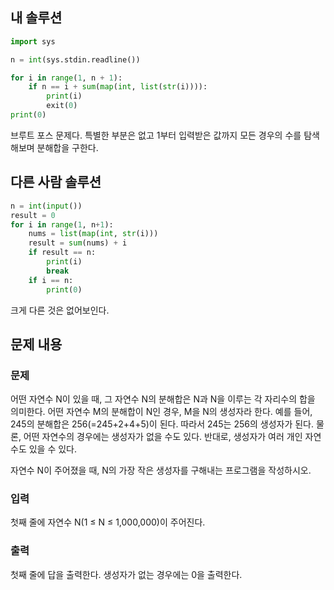 ## 내 솔루션
```python
import sys

n = int(sys.stdin.readline())

for i in range(1, n + 1):
    if n == i + sum(map(int, list(str(i)))):
        print(i)
        exit(0)
print(0)
```
브루트 포스 문제다. 특별한 부분은 없고 1부터 입력받은 값까지 모든 경우의 수를 탐색해보며 분해합을 구한다. 

## 다른 사람 솔루션
```python
n = int(input())
result = 0
for i in range(1, n+1):
    nums = list(map(int, str(i)))
    result = sum(nums) + i
    if result == n:
        print(i)
        break
    if i == n:
        print(0)
```
크게 다른 것은 없어보인다. 

## 문제 내용

### 문제
어떤 자연수 N이 있을 때, 그 자연수 N의 분해합은 N과 N을 이루는 각 자리수의 합을 의미한다. 어떤 자연수 M의 분해합이 N인 경우, M을 N의 생성자라 한다. 예를 들어, 245의 분해합은 256(=245+2+4+5)이 된다. 따라서 245는 256의 생성자가 된다. 물론, 어떤 자연수의 경우에는 생성자가 없을 수도 있다. 반대로, 생성자가 여러 개인 자연수도 있을 수 있다.

자연수 N이 주어졌을 때, N의 가장 작은 생성자를 구해내는 프로그램을 작성하시오.

### 입력
첫째 줄에 자연수 N(1 ≤ N ≤ 1,000,000)이 주어진다.

### 출력
첫째 줄에 답을 출력한다. 생성자가 없는 경우에는 0을 출력한다.